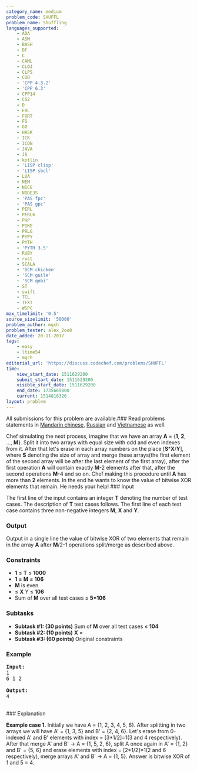 ```yaml
---
category_name: medium
problem_code: SHUFFL
problem_name: Shuffling
languages_supported:
    - ADA
    - ASM
    - BASH
    - BF
    - C
    - CAML
    - CLOJ
    - CLPS
    - COB
    - 'CPP 4.3.2'
    - 'CPP 6.3'
    - CPP14
    - CS2
    - D
    - ERL
    - FORT
    - FS
    - GO
    - HASK
    - ICK
    - ICON
    - JAVA
    - JS
    - kotlin
    - 'LISP clisp'
    - 'LISP sbcl'
    - LUA
    - NEM
    - NICE
    - NODEJS
    - 'PAS fpc'
    - 'PAS gpc'
    - PERL
    - PERL6
    - PHP
    - PIKE
    - PRLG
    - PYPY
    - PYTH
    - 'PYTH 3.5'
    - RUBY
    - rust
    - SCALA
    - 'SCM chicken'
    - 'SCM guile'
    - 'SCM qobi'
    - ST
    - swift
    - TCL
    - TEXT
    - WSPC
max_timelimit: '0.5'
source_sizelimit: '50000'
problem_author: mgch
problem_tester: alex_2oo8
date_added: 20-11-2017
tags:
    - easy
    - ltime54
    - mgch
editorial_url: 'https://discuss.codechef.com/problems/SHUFFL'
time:
    view_start_date: 1511629200
    submit_start_date: 1511629200
    visible_start_date: 1511629200
    end_date: 1735669800
    current: 1514816326
layout: problem
---
```

All submissions for this problem are available.### Read problems statements in [Mandarin chinese](http://www.codechef.com/download/translated/LTIME54/mandarin/SHUFFL.pdf), [Russian](http://www.codechef.com/download/translated/LTIME54/russian/SHUFFL.pdf) and [Vietnamese](http://www.codechef.com/download/translated/LTIME54/vietnamese/SHUFFL.pdf) as well.

Chef simulating the next process, imagine that we have an array **A** = {**1**, **2**, ..., **M**}. Split it into two arrays with equal size with odd and even indexes from it. After that let's erase in each array numbers on the place \[**S**\***X**/**Y**\], where **S** denoting the size of array and merge these arrays(the first element of the second array will be after the last element of the first array), after the first operation **A** will contain exactly **M**-2 elements after that, after the second operations **M**-4 and so on. Chef making this procedure until **A** has more than **2** elements. In the end he wants to know the value of bitwise XOR elements that remain. He needs your help! ### Input

The first line of the input contains an integer **T** denoting the number of test cases. The description of **T** test cases follows. The first line of each test case contains three non-negative integers **M**, **X** and **Y**.


### Output

Output in a single line the value of bitwise XOR of two elements that remain in the array **A** after **M**/2-1 operations split/merge as described above. 
### Constraints

- **1** ≤ **T** ≤ **1000**
- **1** ≤ **M** ≤ **106**
- **M** is even
- ≤ **X** Y ≤ **106**
- Sum of **M** over all test cases ≤ **5\*106**

### Subtasks

- **Subtask #1: (30 points)**  Sum of **M** over all test cases ≤ **104**
- **Subtask #2: (10 points)**  **X** =
- **Subtask #3: (60 points)**  Original constraints

### Example

<pre><b>Input:</b>
1
6 1 2

<b>Output:</b>
4

</pre>### Explanation
**Example case 1.** Initially we have A = {1, 2, 3, 4, 5, 6}. After splitting in two arrays we will have A' = {1, 3, 5} and B' = {2, 4, 6}. Let's erase from 0-indexed A' and B' elements with index = \[3\*1/2\]=1(3 and 4 respectively). After that merge A' and B' -> A = {1, 5, 2, 6}, split A once again in A' = {1, 2} and B' = {5, 6} and erase elements with index = \[2\*1/2\]=1(2 and 6 respectively), merge arrays A' and B' -> A = {1, 5}. Answer is bitwise XOR of 1 and 5 = 4.
